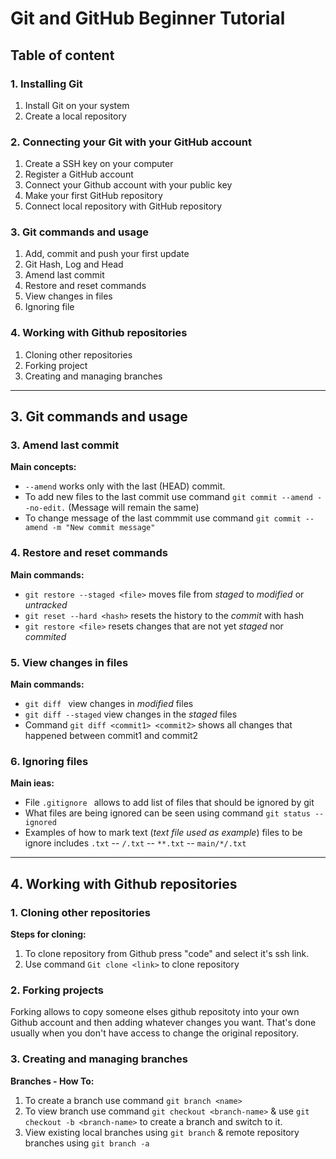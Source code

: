 # Git and GitHub Beginner Tutorial

## Table of content 

### 1. Installing Git

1. Install Git on your system
2. Create a local repository

### 2. Connecting your Git with your GitHub account

1. Create a SSH key on your computer
2. Register a GitHub account
3. Connect your Github account with your public key
3. Make your first GitHub repository
4. Connect local repository with GitHub repository

### 3. Git commands and usage

1. Add, commit and push your first update
2. Git Hash, Log and Head
3. Amend last commit
4. Restore and reset commands
5. View changes in files
6. Ignoring file

### 4. Working with Github repositories

1. Cloning other repositories
2. Forking project
3. Creating and managing branches

---

## 3. Git commands and usage

### 3. Amend last commit

**Main concepts:**

* ```--amend``` works only with the last (HEAD) commit.
* To add new files to the last commit use command ```git commit --amend --no-edit.``` (Message will remain the same)
* To change message of the last commmit use command ```git commit --amend -m "New commit message"```


### 4. Restore and reset commands

**Main commands:**

* ```git restore --staged <file>``` moves file from *staged* to *modified* or *untracked*
* ```git reset --hard <hash>``` resets the history to the *commit* with hash 
* ```git restore <file>``` resets changes that are not yet *staged* nor *commited*

### 5. View changes in files

**Main commands:**

* ```git diff ``` view changes in *modified* files
* ```git diff --staged``` view changes in the *staged* files  
* Command ```git diff <commit1> <commit2>``` shows all changes that happened between commit1 and commit2

### 6. Ignoring files

**Main ieas:**

* File ```.gitignore ``` allows to add list of files that should be ignored by git
* What files are being ignored can be seen using command ```git status --ignored```
* Examples of how to mark text (*text file used as example*) files to be ignore includes ```.txt``` -- ```/.txt``` -- ```**.txt``` -- ```main/*/.txt```

---

## 4. Working with Github repositories

### 1. Cloning other repositories

**Steps for cloning:**

1. To clone repository from Github press "code" and select it's ssh link. 
2. Use command ``` Git clone <link> ``` to clone repository

### 2. Forking projects

Forking allows to copy someone elses github repositoty into your own Github account and then adding whatever changes you want. 
That's done usually when you don't have access to change the original repository.

### 3. Creating and managing branches

**Branches - How To:**

1. To create a branch use command ```git branch <name>```
2. To view branch use command ```git checkout <branch-name>``` & use ```git checkout -b <branch-name>``` to create a branch and switch to it.
3. View existing local branches using ```git branch``` & remote repository branches using ```git branch -a```